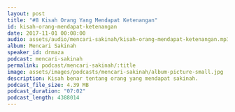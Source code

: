 ```yaml
---
layout: post
title: "#8 Kisah Orang Yang Mendapat Ketenangan"
id: kisah-orang-mendapat-ketenangan
date: 2017-11-01 00:08:00
audio: assets/audio/mencari-sakinah/kisah-orang-mendapat-ketenangan.mp3
album: Mencari Sakinah
speaker_id: drmaza
podcast: mencari-sakinah
permalink: podcast/mencari-sakinah/:title
image: assets/images/podcasts/mencari-sakinah/album-picture-small.jpg
description: Kisah benar tentang orang yang mendapat sakinah.
podcast_file_size: 4.39 MB
podcast_duration: "07:02"
podcast_length: 4388014
--- 
```

